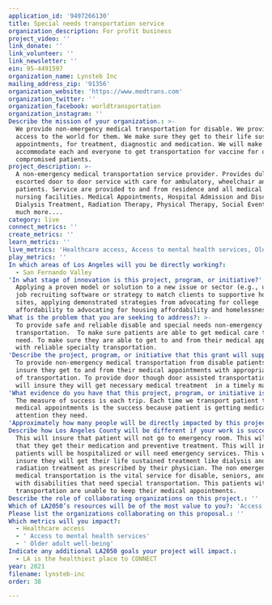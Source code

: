 ```yaml
---
application_id: '9497266130'
title: Special needs transportation service
organization_description: For profit business
project_video: ''
link_donate: ''
link_volunteer: ''
link_newsletter: ''
ein: 95-4491597
organization_name: Lynsteb Inc
mailing_address_zip: '91356'
organization_website: 'https://www.medtrans.com'
organization_twitter: ''
organization_facebook: worldtransportation
organization_instagram: ''
Describe the mission of your organization.: >-
  We provide non-emergency medical transportation for disable. We provide the
  access to the world for them. We make sure they get to their life sustain
  appointments, for treatment, diagnostic and medication. We will make sure to
  accommodate each and everyone to get transportation for vaccine for our immune
  compromised patients. 
project_description: >-
  A non-emergency medical transportation service provider. Provides dully
  escorted door to door service with care for ambulatory, wheelchair and gurney
  patients. Service are provided to and from residence and all medical and
  nursing facilities. Medical Appointments, Hospital Admission and Discharges,
  Dialysis Treatment, Radiation Therapy, Physical Therapy, Social Events and
  much more....
category: live
connect_metrics: ''
create_metrics: ''
learn_metrics: ''
live_metrics: 'Healthcare access, Access to mental health services, Older adult well-being'
play_metrics: ''
In which areas of Los Angeles will you be directly working?:
  - San Fernando Valley
'In what stage of innovation is this project, program, or initiative?': >-
  Applying a proven model or solution to a new issue or sector (e.g., using a
  job recruiting software or strategy to match clients to supportive housing
  sites, applying demonstrated strategies from advocating for college
  affordability to advocating for housing affordability and homelessness, etc.)
What is the problem that you are seeking to address?: >-
  To provide safe and reliable disable and special needs non-emergency medical
  transportation.  To make sure patients are able to get medical care that they
  need. To make sure they are able to get to and from their medical appointments
  with reliable specialty transportation.
'Describe the project, program, or initiative that this grant will support to address the problem identified.': >-
  To provide non-emergency medical transportation from disable patients. To
  insure they get to and from their medical appointments with appropriate mode
  of transportation. To provide door though door assisted transportation. This
  will insure they will get necessary medical treatment  in a timely manner.
'What evidence do you have that this project, program, or initiative is or will be successful, and how will you define and measure success?': >-
  The measure of success is each trip. Each time we transport patient to their
  medical appointments is the success because patient is getting medical
  attention they need.
'Approximately how many people will be directly impacted by this project, program, or initiative?': '10'
Describe how Los Angeles County will be different if your work is successful.: >-
  This will insure that patient will not go to emergency room. This will insure
  that they get their medication and preventive treatment. This will insure less
  patients will be hospitalized or will need emergency services. This will
  insure they will get their life sustained treatment like dialysis and
  radiation treatment as prescribed by their physician. The non emergency
  medical transportation is the vital service for disable, seniors, and people
  with disabilities that need special transportation. This patients without
  transportation are unable to keep their medical appointments. 
Describe the role of collaborating organizations on this project.: ''
Which of LA2050’s resources will be of the most value to you?: 'Access to the LA2050 community,Strategy assistance and implementation'
Please list the organizations collaborating on this proposal.: ''
Which metrics will you impact?:
  - Healthcare access
  - ' Access to mental health services'
  - ' Older adult well-being'
Indicate any additional LA2050 goals your project will impact.:
  - LA is the healthiest place to CONNECT
year: 2021
filename: lynsteb-inc
order: 38

---
```

